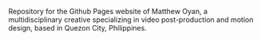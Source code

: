 Repository for the Github Pages website of Matthew Oyan, a multidisciplinary creative specializing in video post-production and motion design, based in Quezon City, Philippines.